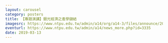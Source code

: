 ```yaml
---
layout: carousel
category: posters
title: 【專題演講】銀光經濟之產學鏈結
imagesrc: https://www.ntpu.edu.tw/admin/a14/org/a14-3/files/announce/20190219162140.jpg
eventurl: https://www.ntpu.edu.tw/admin/a14/news_more.php?id=3335
date: 2019-03-13
---
```

